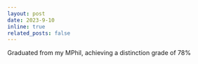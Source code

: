 ```yaml
---
layout: post
date: 2023-9-10
inline: true
related_posts: false
---
```


Graduated from my MPhil, achieving a distinction grade of 78%
